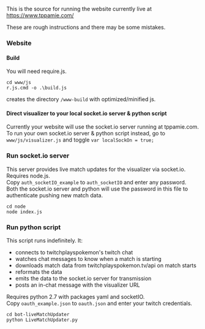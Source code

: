 This is the source for running the website currently live at https://www.tppamie.com/

These are rough instructions and there may be some mistakes.  


### Website
#### Build
You will need require.js.

    cd www/js
    r.js.cmd -o .\build.js

creates the directory `/www-build` with optimized/minified js. 

#### Direct visualizer to your local socket.io server & python script
Currently your website will use the socket.io server running at tppamie.com.  
To run your own socket.io server & python script instead, 
go to `www/js/visualizer.js` and toggle `var localSockOn = true;`


### Run socket.io server
This server provides live match updates for the visualizer via socket.io.  
Requires node.js.  
Copy `auth_socketIO_example` to `auth_socketIO` and enter any password. Both the socket.io server and python will use the password in this file to authenticate pushing new match data.  

    cd node
    node index.js


### Run python script
This script runs indefinitely.  It:
- connects to twitchplayspokemon's twitch chat
- watches chat messages to know when a match is starting
- downloads match data from twitchplayspokemon.tv/api on match starts
- reformats the data
- emits the data to the socket.io server for transmission
- posts an in-chat message with the visualizer URL 

Requires python 2.7 with packages yaml and socketIO.  
Copy `oauth_example.json` to `oauth.json` and enter your twitch credentials. 

    cd bot-liveMatchUpdater
    python LiveMatchUpdater.py
